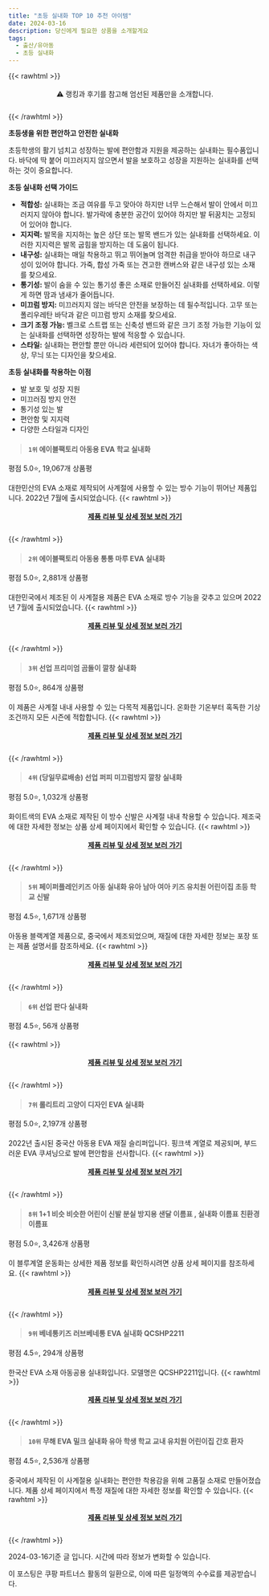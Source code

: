 ```yaml
---
title: "초등 실내화 TOP 10 추천 아이템"
date: 2024-03-16
description: 당신에게 필요한 상품을 소개할게요
tags:
  - 출산/유아동
  - 초등 실내화
---
```

{{< rawhtml >}}<div class="toc" style="text-align: center; height: 50px; line-height: 2;">  <p>⚠️ 랭킹과 후기를 참고해 엄선된 제품만을 소개합니다.<br></p></div> {{< /rawhtml >}}

**초등생을 위한 편안하고 안전한 실내화**

초등학생의 활기 넘치고 성장하는 발에 편안함과 지원을 제공하는 실내화는 필수품입니다. 바닥에 딱 붙어 미끄러지지 않으면서 발을 보호하고 성장을 지원하는 실내화를 선택하는 것이 중요합니다.

**초등 실내화 선택 가이드**

* **적합성:** 실내화는 조금 여유를 두고 맞아야 하지만 너무 느슨해서 발이 안에서 미끄러지지 않아야 합니다. 발가락에 충분한 공간이 있어야 하지만 발 뒤꿈치는 고정되어 있어야 합니다.
* **지지력:** 발목을 지지하는 높은 상단 또는 발목 밴드가 있는 실내화를 선택하세요. 이러한 지지력은 발목 굽힘을 방지하는 데 도움이 됩니다.
* **내구성:** 실내화는 매일 착용하고 뛰고 뛰어놀며 엄격한 취급을 받아야 하므로 내구성이 있어야 합니다. 가죽, 합성 가죽 또는 견고한 캔버스와 같은 내구성 있는 소재를 찾으세요.
* **통기성:** 발이 숨을 수 있는 통기성 좋은 소재로 만들어진 실내화를 선택하세요. 이렇게 하면 땀과 냄새가 줄어듭니다.
* **미끄럼 방지:** 미끄러지지 않는 바닥은 안전을 보장하는 데 필수적입니다. 고무 또는 폴리우레탄 바닥과 같은 미끄럼 방지 소재를 찾으세요.
* **크기 조정 가능:** 벨크로 스트랩 또는 신축성 밴드와 같은 크기 조정 가능한 기능이 있는 실내화를 선택하면 성장하는 발에 적응할 수 있습니다.
* **스타일:** 실내화는 편안할 뿐만 아니라 세련되어 있어야 합니다. 자녀가 좋아하는 색상, 무늬 또는 디자인을 찾으세요.

**초등 실내화를 착용하는 이점**

* 발 보호 및 성장 지원
* 미끄러짐 방지 안전
* 통기성 있는 발
* 편안함 및 지지력
* 다양한 스타일과 디자인


>#### `1위` 에이블팩토리 아동용 EVA 학교 실내화
평점 5.0⭐, 19,067개 상품평

대한민산의 EVA 소재로 제작되어 사계절에 사용할 수 있는 방수 기능이 뛰어난 제품입니다. 2022년 7월에 출시되었습니다.
{{< rawhtml >}}<div class="toc" style="text-align: center; height: 50px; line-height: 2;"><p><b><a href="https://link.coupang.com/re/AFFSDP?lptag=AF5033054&pageKey=6662090654&itemId=15294955902&vendorItemId=82515357234&traceid=V0-153-1c2a047a66222092&requestid=20240316145136104014925735&token=31850C%7CMIXED">제품 리뷰 및 상세 정보 보러 가기</a></b><br></p> </div>{{< /rawhtml >}}

>#### `2위` 에이블팩토리 아동용 통통 마루 EVA 실내화
평점 5.0⭐, 2,881개 상품평

대한민국에서 제조된 이 사계절용 제품은 EVA 소재로 방수 기능을 갖추고 있으며 2022년 7월에 출시되었습니다.
{{< rawhtml >}}<div class="toc" style="text-align: center; height: 50px; line-height: 2;"><p><b><a href="https://link.coupang.com/re/AFFSDP?lptag=AF5033054&pageKey=6699923116&itemId=15514871878&vendorItemId=82734152887&traceid=V0-153-fdd89c2e3d5dd96f&requestid=20240316145136104014925735&token=31850C%7CMIXED">제품 리뷰 및 상세 정보 보러 가기</a></b><br></p> </div>{{< /rawhtml >}}

>#### `3위` 선업 프리미엄 곰돌이 깔창 실내화
평점 5.0⭐, 864개 상품평

이 제품은 사계절 내내 사용할 수 있는 다목적 제품입니다. 온화한 기온부터 혹독한 기상 조건까지 모든 시즌에 적합합니다.
{{< rawhtml >}}<div class="toc" style="text-align: center; height: 50px; line-height: 2;"><p><b><a href="https://link.coupang.com/re/AFFSDP?lptag=AF5033054&pageKey=7560897915&itemId=19919214783&vendorItemId=87018957292&traceid=V0-153-5800595652592642&clickBeacon=T1H0XvKO_etWCpbqT-0xrqk0KEhcucdKUSvknTPpdE9ev-xXjp0v-0uXmyMgDehBB-N3vNwZbK4Ym7k9ND-sCtg6_ZAwRY4SNY7hN1ufRTZVr8TZB5UElHpHaT_OCT7yNJb57PC6fBySKiTczG9PPn3oYZhnQDK-7Ky1gH7r7up384M02ZqTUMNzNqBLnySJDSq8HxGcPe10rJ3ZwuZ_WSNDT7rAqgfl8vOY8t2yDR4_kGlHhMuz0zecaMgHbI7J0QxVfnVWHfC2u4w0Aol9pxppVJtflOMDtSt9CoXY1UnQpVE5fwmEsZnPF7wVdFogsTiKJGOvXevJzulXsbRaggQ559BcU6M3iX4saqfpxD86iiJj5dsDjAsU0GObuO6ImEwu3bfbNXXUY_OsUmdjxLTvVMhY6JEsAh7Emdrh2_n6LItohotKQdTCegZtr8JccK5Fz0dNaJKz_pX9MUJ5ydN85cW62pRbAmnhMz-UjZAoJYE5OwXtZG-W_l_r4NhBK6vkncrz0dkXbxrqFfM5ln6Y3qY-1NIfNdlDBLtuvr8jOPX6xrJzxvwsrcVrd_L-WOv1s-P_pS59oat2ck_DP2eeKOsVhe1Hr_lXd2RaiEDmxoUcUXdDgtMommoUw-G-6WQyb3p-fTU8Rjj-jjotSQYOf5bw925ILurEpktSsZWlZIqLpZmu7jyNV4MWEoENKsoNj0PN7iTyor2e1fy5aoRQl3ZU4W0v2i3Mcw7eo-rfTPYwrbTf_8iDvqelxBtTe_SwYaXENjXlsOU7J4LSYXx5P-o8yA047OPWLVr2cblcxivQjzwwbkj8cUHakRX9Xflc7i5bAnwMsbvveDQMfg34q_b18KQnahxPR1SJkraDD8rJseu9xcv2YBfDMeRCmoV1oh3aw-NCdZS7Uft7zWRflK-qrWS9-jr_Z_3lDCIYgdfy0WpPb9kAsw%3D%3D&requestid=20240316145136104014925735&token=31850C%7CMIXED">제품 리뷰 및 상세 정보 보러 가기</a></b><br></p> </div>{{< /rawhtml >}}

>#### `4위` (당일무료배송) 선업 퍼피 미끄럼방지 깔창 실내화
평점 5.0⭐, 1,032개 상품평

화이트색의 EVA 소재로 제작된 이 방수 신발은 사계절 내내 착용할 수 있습니다. 제조국에 대한 자세한 정보는 상품 상세 페이지에서 확인할 수 있습니다.
{{< rawhtml >}}<div class="toc" style="text-align: center; height: 50px; line-height: 2;"><p><b><a href="https://link.coupang.com/re/AFFSDP?lptag=AF5033054&pageKey=7672038609&itemId=20469053944&vendorItemId=88009595151&traceid=V0-153-9034e83422315b7f&clickBeacon=-w99-pXNCrBDjxmA-3aBNrukZ3YudEO7ada2fbpy3FdN5zthdi0haXy--w_SwPtus_0SkHczF8-NAAW6wAeZ2lvSdDUxoL7O-OIXw7-XurLtOicXkFs2VU-ZhFaCPlH5ucIg1lkLDqYdzpihSegzbZ2mqFYh8xnUtePbNvrRzfEzse9ITVpcHqnEWKIR2S-urQMl9OJcxNp-Qptn2g81eA0SwcZDwWMqrlNO94ZQuvvBzFeIcufOGV7M8nugOj4rNygHl4_XHbV1FPsHMeuPwNGxO3uem0aSv2Z7X8eaxKKnnKS0VYECJp_PxmPKXlMfsuuHbhfqHPYg1yJN7D7qSEi3ynvUdGF88iB8kvRlS2wpbf27Z8A_RRjsuJAu-juccy1LgjhY9IRoTIfOzgcYH4z3DWMvr7-CzjqKijw2qhXgorfjmHmbMDSJixnwBySPlVIwEPgygjcsmvAftVTwWYflB4RapoRxecF8Hck5PVrPn1pLeQj2mnFjoQm-Bzn59uxIIIEGFkvdVflIEzJje1xzaAiQV6BSAUCsKkZMMDsQNShYiw0cdI1uB7vyufb5Rgxc9s-05UMzr-bF_wczmm_jKQEZrolzqtGXVwaNHRigl95SodBuGUDGamXO0cduwqz9rH4VPDv0jBpKw-Kcp5BFKm9HH-Zf9tXQ1yIInSdUWSqV6CmbNqYqw2CzDCWhuuVaL4bzqJ9EzA_QUyJFO9v0sqQNvlm1DGigUHp7NePy0zh0i97Zoq0VJihL1oGoJg_YqVzA87bj5UnpI2018Lf-_jjYMAgsE9FyB95_KbiekLBgnKQCgLC4ITS06hdoSvFrd6uByr55mNUKcw595WkOJzmfIDh2GiVNs52aR0zzxDpMBEqVVC2ofeHk7hZwWMr0tb_zYrMhPkVhEmHsiDRV0NfBmEuk8aq57Lxghj_IdDAQnAr3&requestid=20240316145136104014925735&token=31850C%7CMIXED">제품 리뷰 및 상세 정보 보러 가기</a></b><br></p> </div>{{< /rawhtml >}}

>#### `5위` 페이퍼플레인키즈 아동 실내화 유아 남아 여아 키즈 유치원 어린이집 초등 학교 신발
평점 4.5⭐, 1,671개 상품평

아동용 블랙계열 제품으로, 중국에서 제조되었으며, 재질에 대한 자세한 정보는 포장 또는 제품 설명서를 참조하세요.
{{< rawhtml >}}<div class="toc" style="text-align: center; height: 50px; line-height: 2;"><p><b><a href="https://link.coupang.com/re/AFFSDP?lptag=AF5033054&pageKey=6291124891&itemId=12963013381&vendorItemId=88423093424&traceid=V0-153-468ad242eff42ebb&requestid=20240316145136104014925735&token=31850C%7CMIXED">제품 리뷰 및 상세 정보 보러 가기</a></b><br></p> </div>{{< /rawhtml >}}

>#### `6위` 선업 판다 실내화
평점 4.5⭐, 56개 상품평


{{< rawhtml >}}<div class="toc" style="text-align: center; height: 50px; line-height: 2;"><p><b><a href="https://link.coupang.com/re/AFFSDP?lptag=AF5033054&pageKey=7885040858&itemId=21572601618&vendorItemId=88624334613&traceid=V0-153-6bfb292413859e8c&clickBeacon=YTC574qVFNao0RYwYb7-tsXLTiGKV6Yw3tCx1oDfMufq-9ALvV1EoJyHWvqfDJ2Q66IRofHmEniDKqBd-Nsv4GAr-phB4plR2-h3zxpAnAWXe2o4TfnIvr6AWMdCinwtiqMIAFpwQYQBqVtBI1Y2c5lDwy56ZU9KwuNGpn8xYHiq2dGhyrKLhuSYWOHZAfXMbaJsLS6ebltcSmRlMQRosDfBDyaCJ4K2A8MFXmbc5lYNuGLCVH72vANZkxbMhRNj6fJ0xxRBZvUXRhvSVfFLO6dn2xYFYNm6fzfDwAZidjumkOo1P6HDQhAeYL9hXzt5rIoal6WMV1z7YdXLvwM6IKOnDl4cUEAzsikmSKKcYdly0iQ82bQ7qoZa1ZyPS2f5aLDk1YZxa0YVdHI2_j6okk7NDIMCM63wqf3Ge2qrIMK6Cm-d0D3dL77V6tW-yMDHFDlMPFqBoWSZngwu_JKk3CP7z1EY2wy5KP4kB2IRZIil_0J2-XcJPb4Zg5jNce-oJgrXFmMqCpPdleBQMZ_KTmdkfZu0r2PuRJKaU1y398iA2fukMxYTyGei6Mg61Q9e0sSxPK3M0d0mF_a9Ee_FjnR-0Xl4o2dDznBzKRqxsTlB0THjagCzLM_B_QKwHPj98XqQs01pgT6cKNLSRSW3fO3aGXemseVZUmYvZLgKLdjYeT_ld8YWVKBERUAhlQqIK2088YFbMT8NKW6ZSt2CORQdfqDEkiVdRal-a2-dqCA-a29jjYfjxhDSage_OthYycLoDJgULxbUSBEZlLJRCEalnbdQ-rPRcX2OVuyXSG5wD6FPKou6uFlUiMPurI9R4-5GtdOUnmiL92bE4ElCLdsIAz_WysCRrRE6EA_4BzSxR-SBLOzflFxQROsoadO_uQLJcB1Ix3Hg8Y1ez9yTBdPEVElnjdPOtCqJRSlsQ0x586cliLc%3D&requestid=20240316145136104014925735&token=31850C%7CMIXED">제품 리뷰 및 상세 정보 보러 가기</a></b><br></p> </div>{{< /rawhtml >}}

>#### `7위` 롤리트리 고양이 디자인 EVA 실내화
평점 5.0⭐, 2,197개 상품평

2022년 출시된 중국산 아동용 EVA 재질 슬리퍼입니다. 핑크색 계열로 제공되며, 부드러운 EVA 쿠셔닝으로 발에 편안함을 선사합니다.
{{< rawhtml >}}<div class="toc" style="text-align: center; height: 50px; line-height: 2;"><p><b><a href="https://link.coupang.com/re/AFFSDP?lptag=AF5033054&pageKey=6682858099&itemId=15417143398&vendorItemId=82636961243&traceid=V0-153-cf45ec0dd772f24b&requestid=20240316145136104014925735&token=31850C%7CMIXED">제품 리뷰 및 상세 정보 보러 가기</a></b><br></p> </div>{{< /rawhtml >}}

>#### `8위` 1+1 비슷 비슷한 어린이 신발 분실 방지용 샌달 이름표 , 실내화 이름표 친환경 이름표
평점 5.0⭐, 3,426개 상품평

이 블루계열 운동화는 상세한 제품 정보를 확인하시려면 상품 상세 페이지를 참조하세요.
{{< rawhtml >}}<div class="toc" style="text-align: center; height: 50px; line-height: 2;"><p><b><a href="https://link.coupang.com/re/AFFSDP?lptag=AF5033054&pageKey=6544945059&itemId=14588091679&vendorItemId=74749923900&traceid=V0-153-c908594292b94e44&clickBeacon=SOby8CN8Iov90OhCSOwGwSEBWJgBHu7i_ho40s-_E1jt5982UhoCFeUSnvCJm8P0KjsN_znIPWeOtOmdTgJoFEqfkf9-tBe2GXrkZ1WvaezrJYh_KiWWFoNoqY6ftMUbzwZzwmnA-DhcPVNd4gsiPpDoKWFQhTz05Z6_cugiFW9XJyVsjo-u6j0MVsv6vkOfNieNXcGF6vkq0uRWnSvkY8xfoLZM93FzDU4ZO858FMku1RL9Ct_PkldupD_orGy1H4Sb-TXpWWVqPId_0m2YVFXvJJpf8YdBar0qcDHOoJ-dSoiD8oyKcvOlbqXamqQVEEuiIGSSlJ-oOwbfY_qnMsF6HidhBSRlV5Yp7IgitwyMwO4i3E0Wqxij56P_ls8QjNkDlILDVLcNV1vqRNb3pXpcweekhWCpuXXiOPIKmop1g5VmfzSZNBM__JJzm6eEiPlEhwjAecqacuipovXql4ysMYLYUtZCeV_7FHLhKwwEIj-OnfvIcUeaRXMCSDL819cdYhHhyBtSVorRoqFSLxma66sngv0qhcnFmYnIYs4QweviY0aQ5IKlpIXjTYyMUbztxwaRATIZT6LtL2SmTmA7kKhAmLnrrJmvyXY99TjkYYr9_q_0EtktIaIkUunSRmbS9iyD3-w4bQR99L99p2OXdDClfYV19n3qN3uZvOXC9UnCS41Dpn8npLn3bVVEaMBeBhm8BLoFXvtOu79wZifyh-RJQ2f-bZeKCsk-3DY0faBTzqf_RaiRCgzECUZkCD0cG4KQLEyUyhwBoDjyf0clUOHmTpD4uXXFQNHz6lJf8cdz5w8x_Y35kniwUbsY475gyN2m3kc_bSje9zsO94x53qtd1nwbqaMqKtpjFJJmAwPRMiBj8QJgamWxl3G7SUNh-RZ_4BbtQCEOOYskiN2v2XTwoVZ0oHX2XrDYWJNgSb4mXkaV&requestid=20240316145136104014925735&token=31850C%7CMIXED">제품 리뷰 및 상세 정보 보러 가기</a></b><br></p> </div>{{< /rawhtml >}}

>#### `9위` 베네통키즈 러브베네통 EVA 실내화 QCSHP2211
평점 4.5⭐, 294개 상품평

한국산 EVA 소재 아동공용 실내화입니다. 모델명은 QCSHP2211입니다.
{{< rawhtml >}}<div class="toc" style="text-align: center; height: 50px; line-height: 2;"><p><b><a href="https://link.coupang.com/re/AFFSDP?lptag=AF5033054&pageKey=6328958792&itemId=13226380097&vendorItemId=80484549887&traceid=V0-153-330203964ed3d2a0&requestid=20240316145136104014925735&token=31850C%7CMIXED">제품 리뷰 및 상세 정보 보러 가기</a></b><br></p> </div>{{< /rawhtml >}}

>#### `10위` 무해 EVA 밀크 실내화 유아 학생 학교 교내 유치원 어린이집 간호 환자
평점 4.5⭐, 2,536개 상품평

중국에서 제작된 이 사계절용 실내화는 편안한 착용감을 위해 고품질 소재로 만들어졌습니다. 제품 상세 페이지에서 특정 재질에 대한 자세한 정보를 확인할 수 있습니다.
{{< rawhtml >}}<div class="toc" style="text-align: center; height: 50px; line-height: 2;"><p><b><a href="https://link.coupang.com/re/AFFSDP?lptag=AF5033054&pageKey=5659562046&itemId=9285143686&vendorItemId=84764329352&traceid=V0-153-c7b0355c5c0155f2&clickBeacon=enrjxAL8jK5Vz7XIeiOHC96oy08VDjd9qjeg3HunzBofzbuvR8gEnOR4brp10yC8om_k84iRUrjlaXUEbkIpCnHqEZb6aoSa4yZ7YjNfuaobphdFHvBE2mWgNcU7iRxFn44ZFs_92nOPk6OoEwwEUzvCIGHvkCtGsVYwWmT9JcorEKRBtpKDtrUX3hmfowac_SX7pxoigSnjqAgqREpzchVDQurieS2l7C7O_suWapx3OR5wu5AWkY4qlmdocraG4STr_whpBaWpaXYgnKdV0Kiq57mWpSHa8QJWTxv3ZMlF_q0LNRUAVT2mNH411M1ZFJPi9Kslz2CsRcFB93sbGrjUruG60C_S7nBji2-SvkUTHUA3D4x5FsWr9sFkjSHLZsjx7mCMzsSrLCMmIwu0R397aW_rtWFeaM1342IV1DB_PNf40F-5KTl5kDHEhmNyziDidDODOf9e10ue6GDvv3O5BTjoxPhwBIsMvhVks6HQYPWUesUkayGRqohU3tCrGRD5oPFBbBf4ApSv-Td0lbql9gVJFNzCStifjtATvNTmmb1Wi6avFLcvMolk2ZQFVueVFE9IwLF1Wj1UvmDsaY_eApcWd9pQGndWFAQnCTzvYldyVfmaAx6wz6lC0Jzy1EIDRcNctUnJ5uwQ3yWUIKycI8ejYSNm6PcFLUKwP9NSc3d2Tk_zi7gGumPpuvvFDrstZVedcoAH2go08PuvWR04dF-F5rFhKszBkuJkL9aHxZN9qPyqJILnC47IihXrE9wA8BXSmkpjyT91CK_0O9PCaf3J0MuPFr7YT6M21EXs8skYTz6axE1-EkerKii0JiLZaxMc0asDbn8ykDuEgGbTwiFypt9uVf2RHCvktKUcx2i6uy_QSj2hWBoXVn5zEl3LXmMA--VjtJ8yhg78Ih56QD7Z6XxMBlmBsJbxk3xlcV404LqbuA%3D%3D&requestid=20240316145136104014925735&token=31850C%7CMIXED">제품 리뷰 및 상세 정보 보러 가기</a></b><br></p> </div>{{< /rawhtml >}}


2024-03-16기준 글 입니다.
시간에 따라 정보가 변화할 수 있습니다.

이 포스팅은 쿠팡 파트너스 활동의 일환으로, 이에 따른 일정액의 수수료를 제공받습니다.